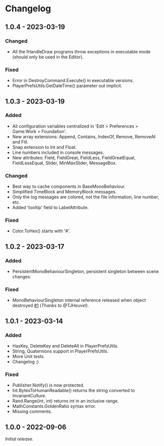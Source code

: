 # Changelog

## 1.0.4 - 2023-03-19

### Changed

- All the IHandleDraw programs throw exceptions in executable mode (should only be used in the Editor).

### Fixed

- Error in DestroyCommand.Execute() in executable versions.
- PlayerPrefsUtils.GetDateTime() parameter out implicit.

## 1.0.3 - 2023-03-19

### Added

- All configuration variables centralized in 'Edit > Preferences > Game:Work > Foundation'.
- New array extensions: Append, Contains, IndexOf, Remove, RemoveAt and Fill.
- Snap extension to Int and Float.
- Line numbers included in console messages.
- New attributes: Field, FieldGreat, FieldLess, FieldGreatEqual, FieldLessEqual, Slider, MinMaxSlider, MessageBox.

### Changed

- Best way to cache components in BaseMonoBehaviour.
- Simplified TimeBlock and MemoryBlock messages.
- Only the log messages are colored, not the file information, line number, etc.
- Added 'tooltip' field to LabelAttribute.

### Fixed

- Color.ToHex() starts with '#'.

## 1.0.2 - 2023-03-17

### Added

- PersistentMonoBehaviourSingleton, persistent singleton between scene changes.

### Fixed

- MonoBehaviourSingleton internal reference released when object destroyed [#1](https://github.com/FronkonGames/GameWork-Foundation/issues/1) (_Thanks to @TJHeuvel_).

## 1.0.1 - 2023-03-14

### Added

- HasKey, DeleteKey and DeleteAll in PlayerPrefsUtils.
- String, Quaternions support in PlayerPrefsUtils.
- More Unit tests.
- Changelog ;)

### Fixed

- Publisher.Notify() is now protected.
- Int.BytesToHumanReadable() returns the string converted to InvariantCulture.
- Rand.Range(int, int) returns int in an inclusive range.
- MathConstants.GoldenRatio syntax error.
- Missing comments.

## 1.0.0 - 2022-09-06

_Initial release._